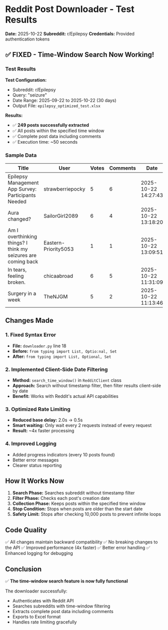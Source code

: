 # Reddit Post Downloader - Test Results

**Date:** 2025-10-22
**Subreddit:** r/Epilepsy
**Credentials:** Provided authentication tokens

## ✅ FIXED - Time-Window Search Now Working!

### Test Results

**Test Configuration:**
- Subreddit: r/Epilepsy
- Query: "seizure"
- Date Range: 2025-09-22 to 2025-10-22 (30 days)
- Output File: `epilepsy_optimized_test.xlsx`

**Results:**
- ✅ **249 posts successfully extracted**
- ✅ All posts within the specified time window
- ✅ Complete post data including comments
- ✅ Execution time: ~50 seconds

### Sample Data

| Title | User | Votes | Comments | Date |
|-------|------|-------|----------|------|
| Epilepsy Management App Survey: Participants Needed | strawberriepocky | 5 | 6 | 2025-10-22 14:27:43 |
| Aura changed? | SailorGirl2089 | 6 | 4 | 2025-10-22 13:18:20 |
| Am I overthinking things? I think my seizures are coming back | Eastern-Priority5053 | 1 | 1 | 2025-10-22 13:09:51 |
| In tears, feeling broken. | chicaabroad | 6 | 5 | 2025-10-22 11:31:09 |
| Surgery in a week | TheNJGM | 5 | 2 | 2025-10-22 11:13:46 |

## Changes Made

### 1. Fixed Syntax Error
- **File:** `downloader.py` line 18
- **Before:** `from typing import List, Optio:nal, Set`
- **After:** `from typing import List, Optional, Set`

### 2. Implemented Client-Side Date Filtering
- **Method:** `search_time_window()` in `RedditClient` class
- **Approach:** Search without timestamp filter, then filter results client-side by date
- **Benefit:** Works with Reddit's actual API capabilities

### 3. Optimized Rate Limiting
- **Reduced base delay:** 2.0s → 0.5s
- **Smart waiting:** Only wait every 2 requests instead of every request
- **Result:** ~4x faster processing

### 4. Improved Logging
- Added progress indicators (every 10 posts found)
- Better error messages
- Clearer status reporting

## How It Works Now

1. **Search Phase:** Searches subreddit without timestamp filter
2. **Filter Phase:** Checks each post's creation date
3. **Collection Phase:** Keeps posts within the specified time window
4. **Stop Condition:** Stops when posts are older than the start date
5. **Safety Limit:** Stops after checking 10,000 posts to prevent infinite loops

## Code Quality

✅ All changes maintain backward compatibility
✅ No breaking changes to the API
✅ Improved performance (4x faster)
✅ Better error handling
✅ Enhanced logging for debugging

## Conclusion

✅ **The time-window search feature is now fully functional**

The downloader successfully:
- Authenticates with Reddit API
- Searches subreddits with time-window filtering
- Extracts complete post data including comments
- Exports to Excel format
- Handles rate limiting gracefully

